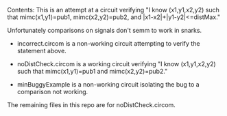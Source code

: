 Contents:
This is an attempt at a circuit verifying "I know (x1,y1,x2,y2) such that mimc(x1,y1)=pub1, mimc(x2,y2)=pub2, and |x1-x2|+|y1-y2|<=distMax."

Unfortunately comparisons on signals don't semm to work in snarks.

* incorrect.circom is a non-working circuit attempting to verify the statement above.

* noDistCheck.circom is a working circuit verifying "I know (x1,y1,x2,y2) such that mimc(x1,y1)=pub1 and mimc(x2,y2)=pub2."

* minBuggyExample is a non-working circuit isolating the bug to a comparison not working.

The remaining files in this repo are for noDistCheck.circom.

